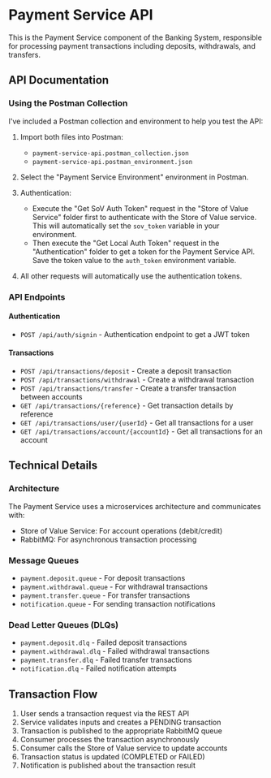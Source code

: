 # Payment Service API

This is the Payment Service component of the Banking System, responsible for processing payment transactions including deposits, withdrawals, and transfers.

## API Documentation

### Using the Postman Collection

I've included a Postman collection and environment to help you test the API:

1. Import both files into Postman:
   - `payment-service-api.postman_collection.json` 
   - `payment-service-api.postman_environment.json`

2. Select the "Payment Service Environment" environment in Postman.

3. Authentication:
   - Execute the "Get SoV Auth Token" request in the "Store of Value Service" folder first to authenticate with the Store of Value service. This will automatically set the `sov_token` variable in your environment.
   - Then execute the "Get Local Auth Token" request in the "Authentication" folder to get a token for the Payment Service API. Save the token value to the `auth_token` environment variable.

4. All other requests will automatically use the authentication tokens.

### API Endpoints

#### Authentication
- `POST /api/auth/signin` - Authentication endpoint to get a JWT token

#### Transactions
- `POST /api/transactions/deposit` - Create a deposit transaction
- `POST /api/transactions/withdrawal` - Create a withdrawal transaction
- `POST /api/transactions/transfer` - Create a transfer transaction between accounts
- `GET /api/transactions/{reference}` - Get transaction details by reference
- `GET /api/transactions/user/{userId}` - Get all transactions for a user
- `GET /api/transactions/account/{accountId}` - Get all transactions for an account

## Technical Details

### Architecture

The Payment Service uses a microservices architecture and communicates with:
- Store of Value Service: For account operations (debit/credit)
- RabbitMQ: For asynchronous transaction processing

### Message Queues
- `payment.deposit.queue` - For deposit transactions
- `payment.withdrawal.queue` - For withdrawal transactions
- `payment.transfer.queue` - For transfer transactions
- `notification.queue` - For sending transaction notifications

### Dead Letter Queues (DLQs)
- `payment.deposit.dlq` - Failed deposit transactions
- `payment.withdrawal.dlq` - Failed withdrawal transactions
- `payment.transfer.dlq` - Failed transfer transactions
- `notification.dlq` - Failed notification attempts

## Transaction Flow

1. User sends a transaction request via the REST API
2. Service validates inputs and creates a PENDING transaction
3. Transaction is published to the appropriate RabbitMQ queue
4. Consumer processes the transaction asynchronously
5. Consumer calls the Store of Value service to update accounts
6. Transaction status is updated (COMPLETED or FAILED)
7. Notification is published about the transaction result 